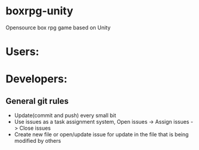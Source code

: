 # boxrpg-unity
Opensource box rpg game based on Unity

# Users:


# Developers:
## General git rules
* Update(commit and push) every small bit
* Use issues as a task assignment system, Open issues -> Assign issues -> Close issues
* Create new file or open/update issue for update in the file that is being modified by others

